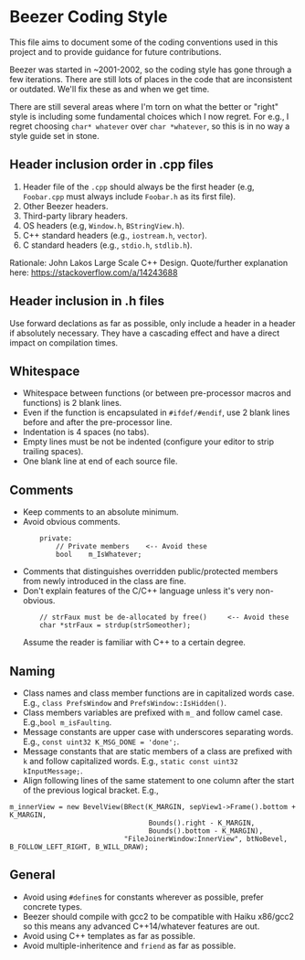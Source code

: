 Beezer Coding Style
===================

This file aims to document some of the coding conventions used in this project and to provide guidance for future contributions.

Beezer was started in ~2001-2002, so the coding style has gone through a few iterations.
There are still lots of places in the code that are inconsistent or outdated.
We'll fix these as and when we get time.

There are still several areas where I'm torn on what the better or "right" style is including some fundamental choices which I now regret.
For e.g., I regret choosing `char* whatever` over `char *whatever`, so this is in no way a style guide set in stone.

Header inclusion order in .cpp files
------------------------------------
1. Header file of the `.cpp` should always be the first header (e.g, `Foobar.cpp` must always include `Foobar.h` as its first file).
2. Other Beezer headers.
3. Third-party library headers.
4. OS headers (e.g, `Window.h`, `BStringView.h`).
5. C++ standard headers (e.g., `iostream.h`, `vector`).
6. C standard headers (e.g., `stdio.h`, `stdlib.h`).

Rationale: John Lakos Large Scale C++ Design.
Quote/further explanation here: https://stackoverflow.com/a/14243688

Header inclusion in .h files
----------------------------
Use forward declations as far as possible, only include a header in a header if absolutely necessary.
They have a cascading effect and have a direct impact on compilation times.

Whitespace
----------
- Whitespace between functions (or between pre-processor macros and functions) is 2 blank lines.
- Even if the function is encapsulated in `#ifdef/#endif`, use 2 blank lines before and after the pre-processor line.
- Indentation is 4 spaces (no tabs).
- Empty lines must be not be indented (configure your editor to strip trailing spaces).
- One blank line at end of each source file.

Comments
--------
- Keep comments to an absolute minimum.
- Avoid obvious comments.
   ```
       private:
           // Private members    <-- Avoid these
           bool    m_IsWhatever;
   ```
- Comments that distinguishes overridden public/protected members from newly introduced in the class are fine.
- Don't explain features of the C/C++ language unless it's very non-obvious.
   ```
       // strFaux must be de-allocated by free()     <-- Avoid these
       char *strFaux = strdup(strSomeother);
   ```
   Assume the reader is familiar with C++ to a certain degree.

Naming
------
- Class names and class member functions are in capitalized words case. E.g., `class PrefsWindow` and `PrefsWindow::IsHidden()`.
- Class members variables are prefixed with `m_` and follow camel case. E.g.,`bool m_isFaulting`.
- Message constants are upper case with underscores separating words. E.g., `const uint32 K_MSG_DONE = 'done';`.
- Message constants that are static members of a class are prefixed with `k` and follow capitalized words. E.g., `static const uint32 kInputMessage;`.
- Align following lines of the same statement to one column after the start of the previous logical bracket. E.g.,
```
m_innerView = new BevelView(BRect(K_MARGIN, sepView1->Frame().bottom + K_MARGIN,
                                  Bounds().right - K_MARGIN,
                                  Bounds().bottom - K_MARGIN),
                            "FileJoinerWindow:InnerView", btNoBevel, B_FOLLOW_LEFT_RIGHT, B_WILL_DRAW);
```

General
-------
- Avoid using `#define`s for constants wherever as possible, prefer concrete types.
- Beezer should compile with gcc2 to be compatible with Haiku x86/gcc2 so this means any advanced C++14/whatever features are out.
- Avoid using C++ templates as far as possible.
- Avoid multiple-inheritence and `friend` as far as possible.
